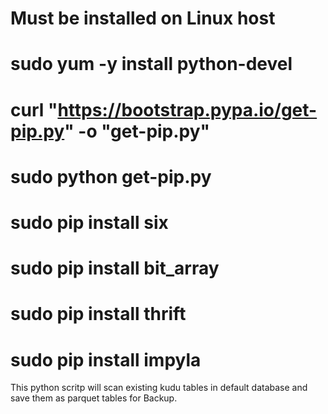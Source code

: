 # Must be installed on Linux host
# sudo yum -y install python-devel
# curl "https://bootstrap.pypa.io/get-pip.py" -o "get-pip.py"
# sudo python get-pip.py
# sudo pip install six
# sudo pip install bit_array
# sudo pip install thrift
# sudo pip install impyla

This python scritp will scan existing kudu tables in default database and save them as parquet tables for Backup.
